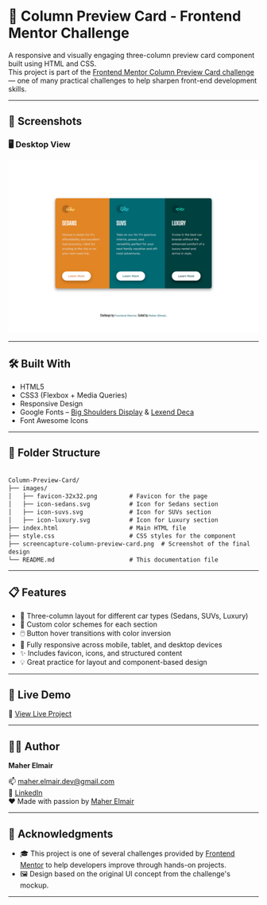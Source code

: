 # 🚗 Column Preview Card - Frontend Mentor Challenge

A responsive and visually engaging three-column preview card component built using HTML and CSS.  
This project is part of the [Frontend Mentor Column Preview Card challenge](https://www.frontendmentor.io/) — one of many practical challenges to help sharpen front-end development skills.

---

## 📸 Screenshots

### 🖥️ Desktop View  
![Desktop Preview](/screencapture-column-preview-card.png)

---

## 🛠️ Built With

- HTML5
- CSS3 (Flexbox + Media Queries)
- Responsive Design
- Google Fonts – [Big Shoulders Display](https://fonts.google.com/specimen/Big+Shoulders+Display) & [Lexend Deca](https://fonts.google.com/specimen/Lexend+Deca)
- Font Awesome Icons

---

## 📂 Folder Structure

```

Column-Preview-Card/
├── images/
│   ├── favicon-32x32.png         # Favicon for the page
│   ├── icon-sedans.svg           # Icon for Sedans section
│   ├── icon-suvs.svg             # Icon for SUVs section
│   ├── icon-luxury.svg           # Icon for Luxury section
├── index.html                    # Main HTML file
├── style.css                     # CSS styles for the component
├── screencapture-column-preview-card.png  # Screenshot of the final design
└── README.md                     # This documentation file

```

---

## 📋 Features

- 🚗 Three-column layout for different car types (Sedans, SUVs, Luxury)
- 🎨 Custom color schemes for each section
- 🖱️ Button hover transitions with color inversion
- 📱 Fully responsive across mobile, tablet, and desktop devices
- ✨ Includes favicon, icons, and structured content
- 💡 Great practice for layout and component-based design

---

## 🚀 Live Demo

🔗 [View Live Project](https://maher-elmair.github.io/Column-Preview-Card/)

---

## 🧑‍💻 Author

**Maher Elmair**  

📫 [maher.elmair.dev@gmail.com](mailto:maher.elmair.dev@gmail.com)  
🔗 [LinkedIn](https://www.linkedin.com/in/maher-elmair-831042237)  
❤️ Made with passion by [Maher Elmair](https://maher-elmair.github.io/My_Website)

---

## 🙏 Acknowledgments

- 🎓 This project is one of several challenges provided by [Frontend Mentor](https://www.frontendmentor.io/) to help developers improve through hands-on projects.
- 🖼️ Design based on the original UI concept from the challenge's mockup.

---
